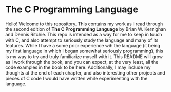 # The C Programming Language
Hello! Welcome to this repository. This contains my work as I read through the second edition of **The C Programming Language** by Brian W. Kernighan and Dennis Ritchie. This repo is intended as a way for me to keep in touch with C, and also attempt to seriously study the language and many of its features. While I have a some prior experience wih the language (it being my first language in which I began somewhat seriously programming), this is my way to try and truly familiarize myself with it. This README will grow as I work through the book, and you can expect, at the very least, all the code examples in the book to be here. Additionally, I may include my thoughts at the end of each chapter, and also interesting other projects and pieces of C code I would have written while experimenting with the language.